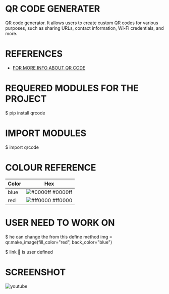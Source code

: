 
# QR CODE GENERATER

QR code generator. It allows users to create custom QR codes for various purposes, such as sharing URLs, contact information, Wi-Fi credentials, and more. 


# REFERENCES 

 - [FOR MORE INFO ABOUT QR CODE](https://www.geeksforgeeks.org/qr-code-generator/)


# REQUERED  MODULES FOR THE PROJECT 

$ pip install qrcode

# IMPORT MODULES 

$ import qrcode

# COLOUR REFERENCE 

| Color             | Hex                                                  |
| ----------------- | -----------------------------------------------------|
| blue  | ![#0000ff](https://via.placeholder.com/10/0000ff?text=+) #0000ff |
| red   | ![#ff0000](https://via.placeholder.com/10/ff0000?text=+) #ff0000 |

# USER NEED TO WORK ON 
$ he can change the from this define method   img = qr.make_image(fill_color="red", back_color="blue") 


$ link 🔗 is user defined 

# SCREENSHOT 
![youtube](https://github.com/VishalRock04/QR-CODE/assets/133562727/e452d6cf-e26a-4912-8d2c-ec330b402657)

